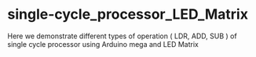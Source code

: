 # single-cycle_processor_LED_Matrix
Here we demonstrate different types of operation ( LDR, ADD, SUB ) of single cycle processor using Arduino mega and LED Matrix

